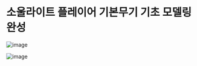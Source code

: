 # 소울라이트 플레이어 기본무기 기초 모델링 완성 

![image](https://github.com/kdw1234/TIL/assets/57427834/515245e7-e2a5-4d44-a219-7cfb34229979)


![image](https://github.com/kdw1234/TIL/assets/57427834/d4905cb8-b765-4906-a5e9-e9acd82fb0ce)
